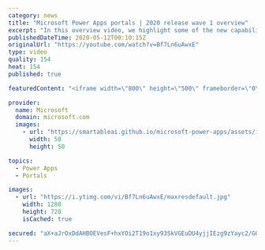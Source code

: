 ```yaml
---
category: news
title: "Microsoft Power Apps portals | 2020 release wave 1 overview"
excerpt: "In this overview video, we highlight some of the new capabilities included in the latest update to Microsoft Power Apps portals.     Here are the capabilities covered:   •    Power BI integration, so you can quickly add Power BI reports, tables, and dashboards to your portals without coding.  •    Themes"
publishedDateTime: 2020-05-12T00:10:15Z
originalUrl: "https://youtube.com/watch?v=Bf7Ln6uAwxE"
type: video
quality: 154
heat: 154
published: true

featuredContent: "<iframe width=\"800\" height=\"500\" frameborder=\"0\" src=\"https://www.youtube.com/embed/Bf7Ln6uAwxE\" allow=\"accelerometer; autoplay; encrypted-media; gyroscope; picture-in-picture\" allowfullscreen></iframe>"

provider:
  name: Microsoft
  domain: microsoft.com
  images:
    - url: "https://smartableai.github.io/microsoft-power-apps/assets/images/organizations/microsoft.com-50x50.jpg"
      width: 50
      height: 50

topics:
  - Power Apps
  - Portals

images:
  - url: "https://i.ytimg.com/vi/Bf7Ln6uAwxE/maxresdefault.jpg"
    width: 1280
    height: 720
    isCached: true

secured: "aX+aJrOxDdAHBOEVesF+hxYOi2T19o1xy93SkVGEuDU4yjjIEzg9zYayc2/GQ3qNOsgYBoQBCTvD6NEdK7XIk7nIYVktYNjRwgjfuzc8SLCMQgZFeNnGu9L6ZYKXHWind6tjLPo0WY+twk5/pUrbBB7y7xNU/8EuT25ZM1DCcz+7yxhov6oMOgFnw+xugAAEQuU5yd9IFi6rtb7e6DG8F6H9UmMfNufqMy+cKUr6H6SAN9ISh3zt6FHO1Uig6KDMnS2NDx6A74rAPaDX5ULdLx9g0EUlUNSndqI4V+hZyl+wfMw2GZLgDdu8sQkOlwV5whZqfZeSVkz0Q9+tBQ3P2/zFO50Aeo/hijXCwjlyisIG1xDCmgUv/ctITuNzYCjW7PgIkC0pmcYQP9uHFfvCQbvA/BxyUnvnuPPXfOwOSUihqJPiLGH1w46iNHVwwCbf;aOiG0nHShWdxa7t18HV+aA=="
---
```


